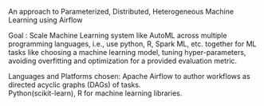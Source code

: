 An approach to Parameterized, Distributed, Heterogeneous Machine Learning using Airflow

Goal : Scale Machine Learning system like AutoML across multiple programming languages, i.e., use python, R, Spark ML, etc. together for ML tasks like choosing a machine learning model, tuning hyper-parameters, avoiding overfitting and optimization for a provided evaluation metric.

Languages and Platforms chosen: 
Apache Airflow  to author workflows as directed acyclic graphs (DAGs) of tasks.  
Python(scikit-learn), R for machine learning libraries.